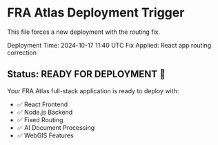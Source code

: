 # FRA Atlas Deployment Trigger

This file forces a new deployment with the routing fix.

Deployment Time: 2024-10-17 11:40 UTC
Fix Applied: React app routing correction

## Status: READY FOR DEPLOYMENT 🚀

Your FRA Atlas full-stack application is ready to deploy with:
- ✅ React Frontend
- ✅ Node.js Backend  
- ✅ Fixed Routing
- ✅ AI Document Processing
- ✅ WebGIS Features